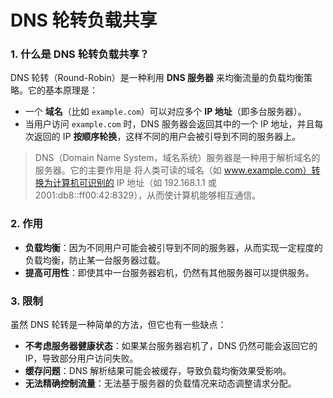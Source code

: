 # DNS 轮转负载共享
### 1. 什么是 DNS 轮转负载共享？

DNS 轮转（Round-Robin）是一种利用 **DNS 服务器** 来均衡流量的负载均衡策略。它的基本原理是：

- 一个 **域名**（比如 `example.com`）可以对应多个 **IP 地址**（即多台服务器）。
- 当用户访问 `example.com` 时，DNS 服务器会返回其中的一个 IP 地址，并且每次返回的 IP **按顺序轮换**，这样不同的用户会被引导到不同的服务器上。

> DNS（Domain Name System，域名系统）服务器是一种用于解析域名的服务器。它的主要作用是 将人类可读的域名（如 www.example.com）转换为计算机可识别的 IP 地址（如 192.168.1.1 或 2001:db8::ff00:42:8329），从而使计算机能够相互通信。

### **2. 作用**

- **负载均衡**：因为不同用户可能会被引导到不同的服务器，从而实现一定程度的负载均衡，防止某一台服务器过载。
- **提高可用性**：即使其中一台服务器宕机，仍然有其他服务器可以提供服务。

### **3. 限制**

虽然 DNS 轮转是一种简单的方法，但它也有一些缺点：

- **不考虑服务器健康状态**：如果某台服务器宕机了，DNS 仍然可能会返回它的 IP，导致部分用户访问失败。
- **缓存问题**：DNS 解析结果可能会被缓存，导致负载均衡效果受影响。
- **无法精确控制流量**：无法基于服务器的负载情况来动态调整请求分配。
